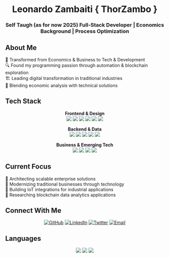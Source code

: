 <div align="center">

# Leonardo Zambaiti { ThorZambo }

### Self Taugh (as for now 2025) Full-Stack Developer | Economics Background | Process Optimization

</div>

## About Me

🔄 Transformed from Economics & Business to Tech & Development  
🔍 Found my programming passion through automation & blockchain exploration  
🏗️ Leading digital transformation in traditional industries  
🧠 Blending economic analysis with technical solutions

## Tech Stack

<div align="center">

**Frontend & Design**  
![](https://img.shields.io/badge/-React-61DAFB?style=flat-square&logo=react&logoColor=black)
![](https://img.shields.io/badge/-Vue.js-4FC08D?style=flat-square&logo=vue.js&logoColor=white)
![](https://img.shields.io/badge/-Next.js-000000?style=flat-square&logo=next.js&logoColor=white)
![](https://img.shields.io/badge/-TypeScript-3178C6?style=flat-square&logo=typescript&logoColor=white)
![](https://img.shields.io/badge/-Tailwind-06B6D4?style=flat-square&logo=tailwindcss&logoColor=white)
![](https://img.shields.io/badge/-Figma-F24E1E?style=flat-square&logo=figma&logoColor=white)

**Backend & Data**  
![](https://img.shields.io/badge/-Node.js-339933?style=flat-square&logo=node.js&logoColor=white)
![](https://img.shields.io/badge/-Python-3776AB?style=flat-square&logo=python&logoColor=white)
![](https://img.shields.io/badge/-MongoDB-47A248?style=flat-square&logo=mongodb&logoColor=white)
![](https://img.shields.io/badge/-PostgreSQL-4169E1?style=flat-square&logo=postgresql&logoColor=white)
![](https://img.shields.io/badge/-DB2/AS400-052FAD?style=flat-square&logo=ibm&logoColor=white)

**Business & Emerging Tech**  
![](https://img.shields.io/badge/-ERP_Systems-0078D4?style=flat-square&logo=sap&logoColor=white)
![](https://img.shields.io/badge/-IoT-01A6F0?style=flat-square&logo=arduino&logoColor=white)
![](https://img.shields.io/badge/-Blockchain-121D33?style=flat-square&logo=bitcoin&logoColor=white)
![](https://img.shields.io/badge/-Automation-FF6C37?style=flat-square&logo=zapier&logoColor=white)

</div>

## Current Focus

🔹 Architecting scalable enterprise solutions  
🔹 Modernizing traditional businesses through technology  
🔹 Building IoT integrations for industrial applications  
🔹 Researching blockchain data analytics applications

## Connect With Me

<div align="center">
<a href="https://github.com/thorzambo"><img src="https://img.shields.io/badge/-GitHub-181717?style=for-the-badge&logo=github&logoColor=white" alt="GitHub" /></a>
<a href="https://linkedin.com/in/leonardozambaiti"><img src="https://img.shields.io/badge/-LinkedIn-0A66C2?style=for-the-badge&logo=linkedin&logoColor=white" alt="LinkedIn" /></a>
<a href="https://twitter.com/leozamba"><img src="https://img.shields.io/badge/-Twitter-1DA1F2?style=for-the-badge&logo=twitter&logoColor=white" alt="Twitter" /></a>
<a href="mailto:info@leonardozambaiti.me"><img src="https://img.shields.io/badge/-Email-EA4335?style=for-the-badge&logo=gmail&logoColor=white" alt="Email" /></a>
</div>

## Languages

<div align="center">
<img src="https://img.shields.io/badge/-Italian_(Native)-008C45?style=flat-square&logo=italian&logoColor=white" />
<img src="https://img.shields.io/badge/-English_(Advanced)-012169?style=flat-square&logo=english&logoColor=white" />
<img src="https://img.shields.io/badge/-German_(Advanced)-FFCC00?style=flat-square&logo=german&logoColor=black" />
</div>
